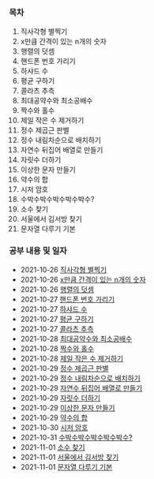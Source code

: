 #  

### 목차

1. 직사각형 별찍기
2. x만큼 간격이 있는 n개의 숫자
3. 행렬의 덧셈
4. 핸드폰 번호 가리기
5. 하샤드 수
6. 평균 구하기
7. 콜라츠 추측
8. 최대공약수와 최소공배수
9. 짝수와 홀수
10. 제일 작은 수 제거하기
11. 정수 제곱근 판별
12. 정수 내림차순으로 배치하기
13. 자연수 뒤집어 배열로 만들기
14. 자릿수 더하기
15. 이상한 문자 만들기
16. 약수의 합
17. 시저 암호
18. 수박수박수박수박수박수?
19. 소수 찾기
20. 서울에서 김서방 찾기
21. 문자열 다루기 기본


### 공부 내용 및 일자 

- 2021-10-26 [직사각형 별찍기](./직사각형별찍기/README.md)
- 2021-10-26 [x만큼 간격이 있는 n개의 숫자](./x만큼간격이있는n개의숫자/README.md)
- 2021-10-26 [행렬의 덧셈](./행렬의덧셈/README.md)
- 2021-10-27 [핸드폰 번호 가리기](./핸드폰번호가리기/README.md)
- 2021-10-27 [하샤드 수](./하샤드수/README.md)
- 2021-10-27 [평균 구하기](./평균구하기/README.md)
- 2021-10-27 [콜라츠 추측](./콜라츠추측/README.md)
- 2021-10-28 [최대공약수와 최소공배수](./최대공약수와최소공배수/README.md)
- 2021-10-28 [짝수와 홀수](./짝수와홀수/README.md)
- 2021-10-28 [제일 작은 수 제거하기](./제일작은수제거하기/README.md)
- 2021-10-29 [정수 제곱근 판별](./정수제곱근판별/README.md)
- 2021-10-29 [정수 내림차순으로 배치하기](./정수내림차순으로배치하기/README.md)
- 2021-10-29 [자연수 뒤집어 배열로 만들기](./자연수뒤집어배열로만들기/README.md)
- 2021-10-29 [자릿수 더하기](./자릿수더하기/README.md)
- 2021-10-29 [이상한 문자 만들기](./이상한문자만들기/README.md)
- 2021-10-29 [약수의 합](./약수의합/README.md)
- 2021-10-30 [시저 암호](./시저암호/README.md)
- 2021-10-31 [수박수박수박수박수박수?](./수박수박수박수박수박수/README.md)
- 2021-11-01 [소수 찾기](./소수찾기/README.md)
- 2021-11-01 [서울에서 김서방 찾기](./서울에서김서방찾기/README.md)
- 2021-11-01 [문자열 다루기 기본](./문자열다루기기본/README.md)
